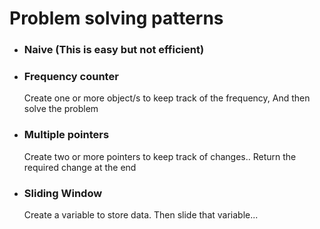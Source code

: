 # Problem solving patterns

- ### Naive (This is easy but not efficient)
- ### Frequency counter
  Create one or more object/s to keep track of the frequency, And then solve the problem
- ### Multiple pointers
  Create two or more pointers to keep track of changes.. Return the required change at the end
- ### Sliding Window
  Create a variable to store data. Then slide that variable...
